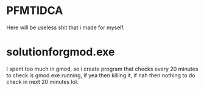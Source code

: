 # PFMTIDCA

Here will be useless shit that i made for myself.


# solutionforgmod.exe

I spent too much in gmod, so i create program that checks every 20 minutes to check is gmod.exe running, if yea then killing it, if nah then nothing to do check in next 20 minutes lol.
